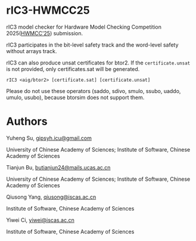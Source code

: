 # rIC3-HWMCC25 
rIC3 model checker for Hardware Model Checking Competition 2025([HWMCC'25](https://hwmcc.github.io/2025)) submission.

rIC3 participates in the bit-level safety track and the word-level safety without arrays track.

rIC3 can also produce unsat certificates for btor2. If the `certificate.unsat` is not provided, only certificates.sat will be generated.

```
rIC3 <aig/btor2> [certificate.sat] [certificate.unsat]
```

Please do not use these operators (saddo, sdivo, smulo, ssubo, uaddo, umulo, usubo), because btorsim does not support them.

# Authors
Yuheng Su, gipsyh.icu@gmail.com

University of Chinese Academy of Sciences; Institute of Software, Chinese Academy of Sciences

Tianjun Bu, butianjun24@mails.ucas.ac.cn

University of Chinese Academy of Sciences; Institute of Software, Chinese Academy of Sciences
 
Qiusong Yang, qiusong@iscas.ac.cn

Institute of Software, Chinese Academy of Sciences

Yiwei Ci, yiwei@iscas.ac.cn

Institute of Software, Chinese Academy of Sciences